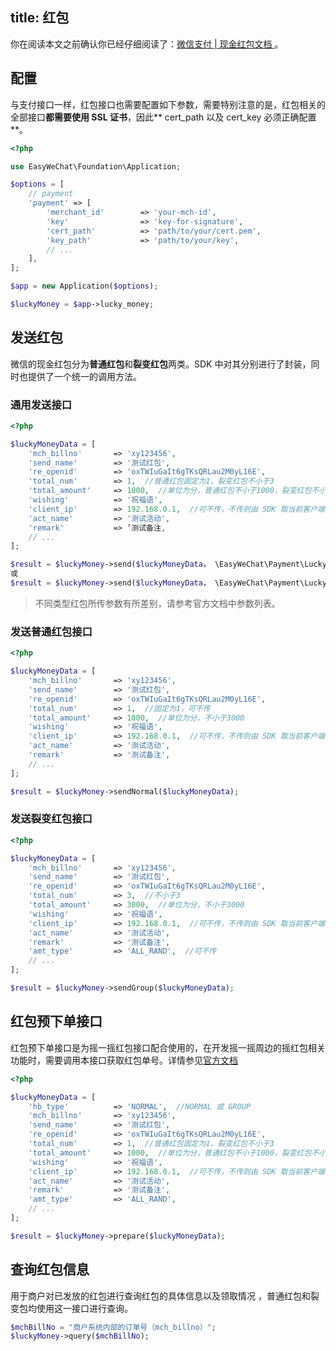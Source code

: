 title: 红包
---

你在阅读本文之前确认你已经仔细阅读了：[微信支付 | 现金红包文档 ](https://pay.weixin.qq.com/wiki/doc/api/cash_coupon.php?chapter=13_1)。

## 配置

与支付接口一样，红包接口也需要配置如下参数，需要特别注意的是，红包相关的全部接口**都需要使用 SSL 证书**，因此** cert_path 以及 cert_key 必须正确配置**。

```php
<?php

use EasyWeChat\Foundation\Application;

$options = [
    // payment
    'payment' => [
        'merchant_id'        => 'your-mch-id',
        'key'                => 'key-for-signature',
        'cert_path'          => 'path/to/your/cert.pem',
        'key_path'           => 'path/to/your/key',
        // ...
    ],
];

$app = new Application($options);

$luckyMoney = $app->lucky_money;
```

## 发送红包

微信的现金红包分为**普通红包**和**裂变红包**两类。SDK 中对其分别进行了封装，同时也提供了一个统一的调用方法。

### 通用发送接口

```php
<?php

$luckyMoneyData = [
    'mch_billno'       => 'xy123456',
    'send_name'        => '测试红包',
    're_openid'        => 'oxTWIuGaIt6gTKsQRLau2M0yL16E',
    'total_num'        => 1,  //普通红包固定为1，裂变红包不小于3
    'total_amount'     => 1000,  //单位为分，普通红包不小于1000，裂变红包不小于3000
    'wishing'          => '祝福语',
    'client_ip'        => 192.168.0.1,  //可不传，不传则由 SDK 取当前客户端 IP
    'act_name'         => '测试活动',
    'remark'           => ’测试备注,
    // ...
];

$result = $luckyMoney->send($luckyMoneyData， \EasyWeChat\Payment\LuckyMoney\API::TYPE_NOTMRL);
或
$result = $luckyMoney->send($luckyMoneyData， \EasyWeChat\Payment\LuckyMoney\API::TYPE_GROUP);

```

> 不同类型红包所传参数有所差别，请参考官方文档中参数列表。


### 发送普通红包接口

```php
<?php

$luckyMoneyData = [
    'mch_billno'       => 'xy123456',
    'send_name'        => '测试红包',
    're_openid'        => 'oxTWIuGaIt6gTKsQRLau2M0yL16E',
    'total_num'        => 1,  //固定为1，可不传
    'total_amount'     => 1000,  //单位为分，不小于3000
    'wishing'          => '祝福语',
    'client_ip'        => 192.168.0.1,  //可不传，不传则由 SDK 取当前客户端 IP
    'act_name'         => '测试活动',
    'remark'           => '测试备注',
    // ...
];

$result = $luckyMoney->sendNormal($luckyMoneyData);

```

### 发送裂变红包接口

```php
<?php

$luckyMoneyData = [
    'mch_billno'       => 'xy123456',
    'send_name'        => '测试红包',
    're_openid'        => 'oxTWIuGaIt6gTKsQRLau2M0yL16E',
    'total_num'        => 3,  //不小于3
    'total_amount'     => 3000,  //单位为分，不小于3000
    'wishing'          => '祝福语',
    'client_ip'        => 192.168.0.1,  //可不传，不传则由 SDK 取当前客户端 IP
    'act_name'         => '测试活动',
    'remark'           => '测试备注',
    'amt_type'         => 'ALL_RAND',  //可不传
    // ...
];

$result = $luckyMoney->sendGroup($luckyMoneyData);

```

## 红包预下单接口

红包预下单接口是为摇一摇红包接口配合使用的，在开发摇一摇周边的摇红包相关功能时，需要调用本接口获取红包单号。详情参见[官方文档](http://mp.weixin.qq.com/wiki/7/0ddd50ed2421b99fedd071281c074aab.html#.E7.BA.A2.E5.8C.85.E9.A2.84.E4.B8.8B.E5.8D.95.E6.8E.A5.E5.8F.A3)


```php
<?php

$luckyMoneyData = [
    'hb_type'          => 'NORMAL',  //NORMAL 或 GROUP
    'mch_billno'       => 'xy123456',
    'send_name'        => '测试红包',
    're_openid'        => 'oxTWIuGaIt6gTKsQRLau2M0yL16E',
    'total_num'        => 1,  //普通红包固定为1，裂变红包不小于3
    'total_amount'     => 1000,  //单位为分，普通红包不小于1000，裂变红包不小于3000
    'wishing'          => '祝福语',
    'client_ip'        => 192.168.0.1,  //可不传，不传则由 SDK 取当前客户端 IP
    'act_name'         => '测试活动',
    'remark'           => '测试备注',
    'amt_type'         => 'ALL_RAND',
    // ...
];

$result = $luckyMoney->prepare($luckyMoneyData);

```

## 查询红包信息

用于商户对已发放的红包进行查询红包的具体信息以及领取情况 ，普通红包和裂变包均使用这一接口进行查询。

```php
$mchBillNo = "商户系统内部的订单号（mch_billno）";
$luckyMoney->query($mchBillNo);
```
